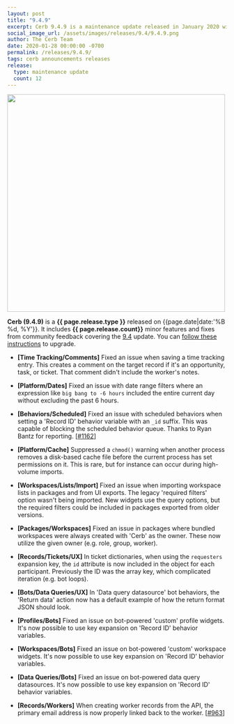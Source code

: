 ```yaml
---
layout: post
title: "9.4.9"
excerpt: Cerb 9.4.9 is a maintenance update released in January 2020 with 12 minor features and fixes from community feedback.
social_image_url: /assets/images/releases/9.4/9.4.9.png
author: The Cerb Team
date: 2020-01-28 00:00:00 -0700
permalink: /releases/9.4.9/
tags: cerb announcements releases
release:
  type: maintenance update
  count: 12
---
```


<div class="cerb-screenshot">
<img src="{{page.social_image_url}}" class="screenshot" width="500">
</div>

**Cerb (9.4.9)** is a **{{ page.release.type }}** released on {{page.date|date:'%B %d, %Y'}}. It includes **{{ page.release.count}}** minor features and fixes from community feedback covering the [9.4](/releases/9.4/) update.  You can [follow these instructions](/docs/upgrading/) to upgrade.

* **[Time Tracking/Comments]** Fixed an issue when saving a time tracking entry. This creates a comment on the target record if it's an opportunity, task, or ticket. That comment didn't include the worker's notes.

* **[Platform/Dates]** Fixed an issue with date range filters where an expression like `big bang to -6 hours` included the entire current day without excluding the past 6 hours.

* **[Behaviors/Scheduled]** Fixed an issue with scheduled behaviors when setting a 'Record ID' behavior variable with an `_id` suffix. This was capable of blocking the scheduled behavior queue. Thanks to Ryan Bantz for reporting. [[#1162](https://github.com/jstanden/cerb/issues/1162)]

* **[Platform/Cache]** Suppressed a `chmod()` warning when another process removes a disk-based cache file before the current process has set permissions on it. This is rare, but for instance can occur during high-volume imports.

* **[Workspaces/Lists/Import]** Fixed an issue when importing workspace lists in packages and from UI exports. The legacy 'required filters' option wasn't being imported. New widgets use the query options, but the required filters could be included in packages exported from older versions.

* **[Packages/Workspaces]** Fixed an issue in packages where bundled workspaces were always created with 'Cerb' as the owner. These now utilize the given owner (e.g. role, group, worker).

* **[Records/Tickets/UX]** In ticket dictionaries, when using the `requesters` expansion key, the `id` attribute is now included in the object for each participant. Previously the ID was the array key, which complicated iteration (e.g. bot loops).

* **[Bots/Data Queries/UX]** In 'Data query datasource' bot behaviors, the 'Return data' action now has a default example of how the return format JSON should look.

* **[Profiles/Bots]** Fixed an issue on bot-powered 'custom' profile widgets. It's now possible to use key expansion on 'Record ID' behavior variables.

* **[Workspaces/Bots]** Fixed an issue on bot-powered 'custom' workspace widgets. It's now possible to use key expansion on 'Record ID' behavior variables.

* **[Data Queries/Bots]** Fixed an issue on bot-powered data query datasources. It's now possible to use key expansion on 'Record ID' behavior variables.

* **[Records/Workers]** When creating worker records from the API, the primary email address is now properly linked back to the worker. [[#963](https://github.com/jstanden/cerb/issues/963)]

